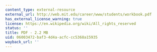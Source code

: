 ```yaml
---
content_type: external-resource
external_url: http://web.mit.edu/career/www/students/workbook.pdf
has_external_license_warning: true
license: https://en.wikipedia.org/wiki/All_rights_reserved
status: ''
title: PDF - 2.2 MB
uid: 06003472-baf3-4d4a-acfc-cc5368a15935
wayback_url: ''
---
```

